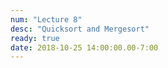 ```yaml
---
num: "Lecture 8"
desc: "Quicksort and Mergesort"
ready: true
date: 2018-10-25 14:00:00.00-7:00
---
```


